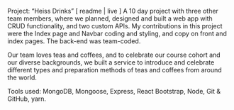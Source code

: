 Project: “Heiss Drinks” [ readme | live ]
A 10 day project with three other team members, where we planned, designed and built a web app with CRUD functionality, and two custom APIs.
My contributions in this project were the Index page and Navbar coding and styling, and copy on front and index pages. The back-end was team-coded.

Our team loves teas and coffees, and to celebrate our course cohort and our diverse backgrounds, we built a service to introduce and celebrate different types and preparation methods of teas and coffees from around the world.

Tools used: MongoDB, Mongoose, Express, React Bootstrap, Node, Git & GitHub, yarn.
